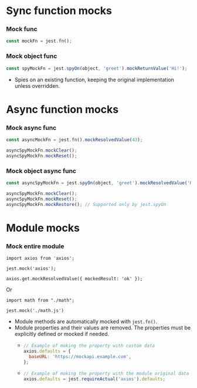 # Sync function mocks

### Mock func

```javascript
const mockFn = jest.fn();
```

### Mock object func

```javascript
const spyMockFn = jest.spyOn(object, 'greet').mockReturnValue('Hi!');
```
- Spies on an existing function, keeping the original implementation unless overridden.

# Async function mocks

### Mock async func

```javascript
const asyncMockFn = jest.fn().mockResolvedValue(43);

asyncSpyMockFn.mockClear();
asyncSpyMockFn.mockReset();
```

### Mock object async func

```javascript
const asyncSpyMockFn = jest.spyOn(object, 'greet').mockResolvedValue('Hi!');

asyncSpyMockFn.mockClear();
asyncSpyMockFn.mockReset();
asyncSpyMockFn.mockRestore(); // Supported only by jest.spyOn
```


# Module mocks

### Mock entire module
```
import axios from 'axios';

jest.mock('axios');

axios.get.mockResolvedValue({ mockedResult: 'ok' });
```
Or
```
import math from "./math";

jest.mock('./math.js')
```
- Module methods are automatically mocked with `jest.fn()`.
- Module properties and their values are removed. The properties must be explicitly defined or mocked if needed.
  - ```javascript
    // Example of moking the property with custom data
    axios.defaults = {
      baseURL: 'https://mockapi.example.com',
    };
    ```
  - ```javascript
    // Example of moking the property with the module original data
    axios.defaults = jest.requireActual('axios').defaults;
    ```
